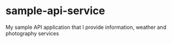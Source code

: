 # sample-api-service
My sample API application that I provide information, weather and photography services
